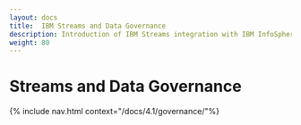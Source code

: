 ```yaml
---
layout: docs
title:  IBM Streams and Data Governance
description: Introduction of IBM Streams integration with IBM InfoSphere Data Catalog
weight: 80
---
```


# Streams and Data Governance

{% include nav.html context="/docs/4.1/governance/"%}
